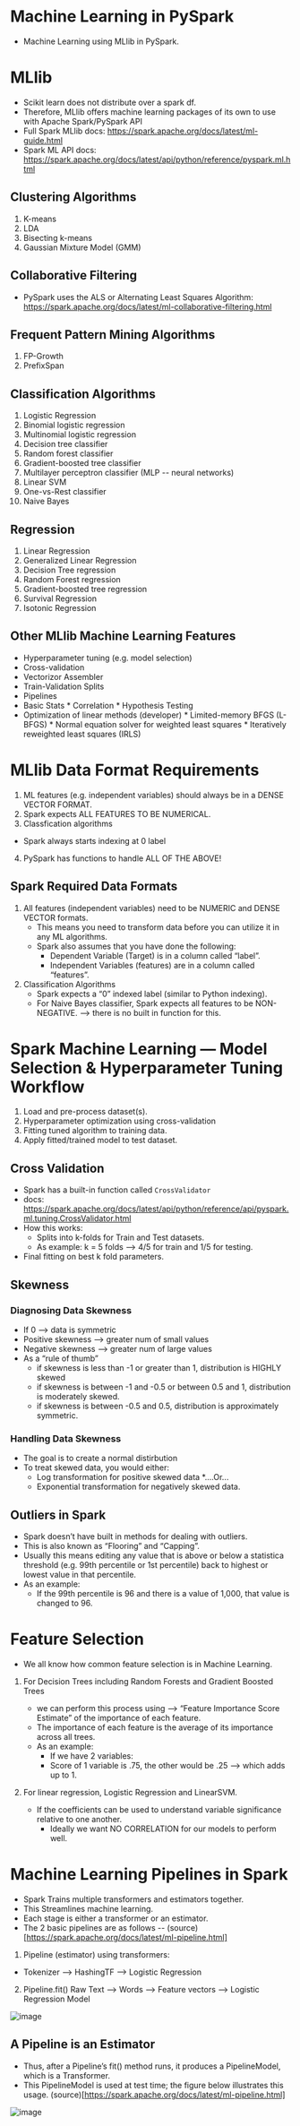 # Machine Learning in PySpark
* Machine Learning using MLlib in PySpark. 


# MLlib
* Scikit learn does not distribute over a spark df. 
* Therefore, MLlib offers machine learning packages of its own to use with Apache Spark/PySpark API
* Full Spark MLlib docs: https://spark.apache.org/docs/latest/ml-guide.html
* Spark ML API docs: https://spark.apache.org/docs/latest/api/python/reference/pyspark.ml.html

## Clustering Algorithms
1. K-means
2. LDA
3. Bisecting k-means
4. Gaussian Mixture Model (GMM)

## Collaborative Filtering 
* PySpark uses the ALS or Alternating Least Squares Algorithm: https://spark.apache.org/docs/latest/ml-collaborative-filtering.html

## Frequent Pattern Mining Algorithms
1. FP-Growth
2. PrefixSpan

## Classification Algorithms
1. Logistic Regression
2. Binomial logistic regression
3. Multinomial logistic regression
4. Decision tree classifier 
5. Random forest classifier
6. Gradient-boosted tree classifier
7. Multilayer perceptron classifier (MLP -- neural networks)
8. Linear SVM
9. One-vs-Rest classifier 
10. Naive Bayes


## Regression 
1. Linear Regression 
2. Generalized Linear Regression 
3. Decision Tree regression
4. Random Forest regression 
5. Gradient-boosted tree regression 
6. Survival Regression 
7. Isotonic Regression


## Other MLlib Machine Learning Features
* Hyperparameter tuning (e.g. model selection)
* Cross-validation
* Vectorizor Assembler
* Train-Validation Splits 
* Pipelines
* Basic Stats
      * Correlation
      * Hypothesis Testing
* Optimization of linear methods (developer)
      * Limited-memory BFGS (L-BFGS)
      * Normal equation solver for weighted least squares
      * Iteratively reweighted least squares (IRLS)




# MLlib Data Format Requirements 
1. ML features (e.g. independent variables) should always be in a DENSE VECTOR FORMAT.
2. Spark expects ALL FEATURES TO BE NUMERICAL. 
3. Classfication algorithms
  * Spark always starts indexing at 0 label
4. PySpark has functions to handle ALL OF THE ABOVE!


## Spark Required Data Formats
1. All features (independent variables) need to be NUMERIC and DENSE VECTOR formats.
     * This means you need to transform data before you can utilize it in any ML algorithms. 
     * Spark also assumes that you have done the following:
          * Dependent Variable (Target) is in a column called “label”.
          * Independent Variables (features) are in a column called “features”.
2. Classification Algorithms
     * Spark expects a “0” indexed label (similar to Python indexing).
     * For Naive Bayes classifier, Spark expects all features to be NON-NEGATIVE. —> there is no built in function for this. 



# Spark Machine Learning — Model Selection & Hyperparameter Tuning Workflow
1. Load and pre-process dataset(s).
2. Hyperparameter optimization using cross-validation 
3. Fitting tuned algorithm to training data. 
4. Apply fitted/trained model to test dataset.


## Cross Validation
* Spark has a built-in function called `CrossValidator`
* docs: https://spark.apache.org/docs/latest/api/python/reference/api/pyspark.ml.tuning.CrossValidator.html
* How this works:
     * Splits into k-folds for Train and Test datasets. 
     * As example: k = 5 folds —> 4/5 for train and 1/5 for testing. 
* Final fitting on best k fold parameters.


## Skewness

### Diagnosing Data Skewness
* If 0 —> data is symmetric
* Positive skewness —> greater num of small values
* Negative skewness —> greater num of large values
* As a “rule of thumb”
     * if skewness is less than -1 or greater than 1, distribution is HIGHLY skewed
     * if skewness is between -1 and -0.5 or between 0.5 and 1, distribution is moderately skewed. 
     * if skewness is between -0.5 and 0.5, distribution is approximately symmetric. 

### Handling Data Skewness
* The goal is to create a normal distirbution 
* To treat skewed data, you would either:
     * Log transformation for positive skewed data
     *....Or...
     * Exponential transformation for negatively skewed data.
 

## Outliers in Spark
* Spark doesn’t have built in methods for dealing with outliers.
* This is also known as “Flooring” and “Capping”. 
* Usually this means editing any value that is above or below a statistica threshold (e.g. 99th percentile or 1st percentile) back to highest or lowest value in that percentile. 
* As an example:
     * If the 99th percentile is 96 and there is a value of 1,000, that value is changed to 96.
 


# Feature Selection 
* We all know how common feature selection is in Machine Learning. 

1. For Decision Trees including Random Forests and Gradient Boosted Trees
   * we can perform this process using —> “Feature Importance Score Estimate” of the importance of each feature. 
   * The importance of each feature is the average of its importance across all trees.
   * As an example: 
     * If we have 2 variables:
     * Score of 1 variable is .75, the other would be .25 —> which adds up to 1.
    

2. For linear regression, Logistic Regression and LinearSVM.
   * If the coefficients can be used to understand variable significance relative to one another. 
     * Ideally we want NO CORRELATION for our models to perform well.


# Machine Learning Pipelines in Spark
* Spark Trains multiple transformers and estimators together. 
* This Streamlines machine learning. 
* Each stage is either a transformer or an estimator. 
* The 2 basic pipelines are as follows -- (source)[https://spark.apache.org/docs/latest/ml-pipeline.html]

1. Pipeline (estimator) using transformers:

* Tokenizer —> HashingTF —> Logistic Regression

2. Pipeline.fit()
Raw Text —> Words —> Feature vectors —> Logistic Regression Model 


![image](https://github.com/user-attachments/assets/628c85e6-a0fc-42b8-8f24-c718e5c82ddc)



## A Pipeline is an Estimator
* Thus, after a Pipeline’s fit() method runs, it produces a PipelineModel, which is a Transformer.
* This PipelineModel is used at test time; the figure below illustrates this usage. (source)[https://spark.apache.org/docs/latest/ml-pipeline.html]


![image](https://github.com/user-attachments/assets/f8e0dbee-6e0b-45df-bad6-56ab8cad245a)





